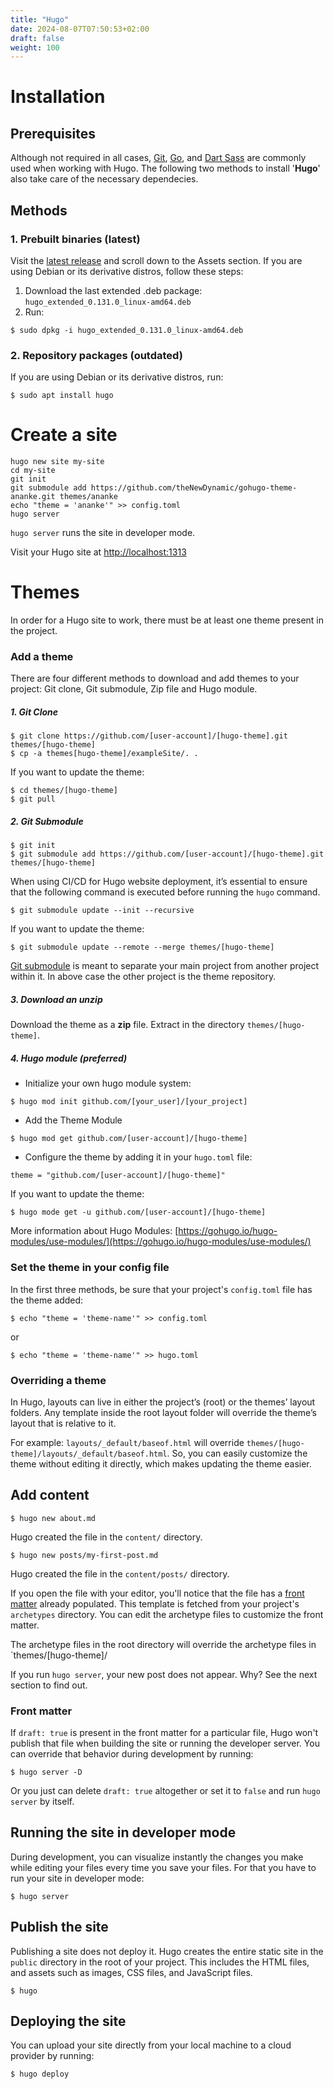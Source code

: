 ```yaml
---
title: "Hugo"
date: 2024-08-07T07:50:53+02:00
draft: false
weight: 100
---
```


# Installation

## Prerequisites

Although not required in all cases, [Git](https://git-scm.com/), [Go](https://go.dev/), and [Dart Sass](https://gohugo.io/hugo-pipes/transpile-sass-to-css/#dart-sass) are commonly used when working with Hugo. The following two methods to install '**Hugo**' also take care of the necessary dependecies.

## Methods

### 1. Prebuilt binaries (latest)

Visit the [latest release](https://github.com/gohugoio/hugo/releases/latest) and scroll down to the Assets section. If you are using Debian or its derivative distros, follow these steps:

1. Download the last extended .deb package: `hugo_extended_0.131.0_linux-amd64.deb`
2. Run:
```
$ sudo dpkg -i hugo_extended_0.131.0_linux-amd64.deb
```

### 2. Repository packages (outdated)

If you are using Debian or its derivative distros, run:

```
$ sudo apt install hugo
```

# Create a site

```
hugo new site my-site
cd my-site
git init
git submodule add https://github.com/theNewDynamic/gohugo-theme-ananke.git themes/ananke
echo "theme = 'ananke'" >> config.toml
hugo server
```

`hugo server` runs the site in developer mode.

Visit your Hugo site at [http://localhost:1313](http://localhost:1313)

# Themes

In order for a Hugo site to work, there must be at least one theme present in the project.

### Add a theme

There are four different methods to download and add themes to your project: Git clone, Git submodule, Zip file and Hugo module. 

##### 1. Git Clone
```
$ git clone https://github.com/[user-account]/[hugo-theme].git themes/[hugo-theme]
$ cp -a themes[hugo-theme]/exampleSite/. .
```
If you want to update the theme:

```
$ cd themes/[hugo-theme]
$ git pull
```

##### 2. Git Submodule

```
$ git init
$ git submodule add https://github.com/[user-account]/[hugo-theme].git themes/[hugo-theme]
```

When using CI/CD for Hugo website deployment, it’s essential to ensure that the following command is executed before running the `hugo` command.

```
$ git submodule update --init --recursive
```

If you want to update the theme:

```
$ git submodule update --remote --merge themes/[hugo-theme]
```

[Git submodule](https://git-scm.com/book/en/v2/Git-Tools-Submodules) is meant to separate your main project from another project within it. In above case the other project is the theme repository.

##### 3. Download an unzip

Download the theme as a **zip** file. Extract in the directory `themes/[hugo-theme]`.

##### 4. Hugo module (preferred)

- Initialize your own hugo module system:
```
$ hugo mod init github.com/[your_user]/[your_project] 
```

- Add the Theme Module
```
$ hugo mod get github.com/[user-account]/[hugo-theme] 
```

- Configure the theme by adding it in your `hugo.toml` file:
```
theme = "github.com/[user-account]/[hugo-theme]"
```
If you want to update the theme:
```
$ hugo mode get -u github.com/[user-account]/[hugo-theme]
```

More information about Hugo Modules: [https://gohugo.io/hugo-modules/use-modules/](https://gohugo.io/hugo-modules/use-modules/)


### Set the theme in your config file

In the first three methods, be sure that your project's `config.toml` file has the theme added:
```
$ echo "theme = 'theme-name'" >> config.toml
```
or
```
$ echo "theme = 'theme-name'" >> hugo.toml
```


### Overriding a theme

In Hugo, layouts can live in either the project’s (root) or the themes’ layout folders. Any template inside the root layout folder will override the theme’s layout that is relative to it.

For example: `layouts/_default/baseof.html` will override `themes/[hugo-theme]/layouts/_default/baseof.html`. So, you can easily customize the theme without editing it directly, which makes updating the theme easier.

## Add content

```
$ hugo new about.md
```
Hugo created the file in the `content/` directory.

```
$ hugo new posts/my-first-post.md
```
Hugo created the file in the `content/posts/` directory.

If you open the file with your editor, you'll notice that the file has a [front matter](https://gohugo.io/content-management/front-matter/) already populated. This template is fetched from your project's `archetypes` directory. You can edit the archetype files to customize the front matter.

The archetype files in the root directory will override the archetype files in `themes/[hugo-theme]/

If you run `hugo server`, your new post does not appear. Why? See the next section to find out.

### Front matter
If `draft: true` is present in the front matter for a particular file, Hugo won't publish that file when building the site or running the developer server. You can override that behavior during development by running:
```
$ hugo server -D
```

Or you just can delete `draft: true` altogether or set it to `false` and run `hugo server` by itself.


## Running the site in developer mode

During development, you can visualize instantly the changes you make while editing your files every time you save your files. For that you have to run your site in developer mode:

```
$ hugo server
```

## Publish the site

Publishing a site does not deploy it. Hugo creates the entire static site in the `public` directory in the root of your project. This includes the HTML files, and assets such as images, CSS files, and JavaScript files.

```
$ hugo
```

## Deploying the site

You can upload your site directly from your local machine to a cloud provider by running:

```
$ hugo deploy
```
